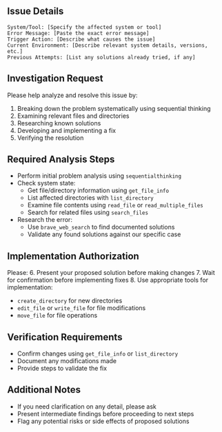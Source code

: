 ## Issue Details
```
System/Tool: [Specify the affected system or tool]
Error Message: [Paste the exact error message]
Trigger Action: [Describe what causes the issue]
Current Environment: [Describe relevant system details, versions, etc.]
Previous Attempts: [List any solutions already tried, if any]
```

## Investigation Request
Please help analyze and resolve this issue by:

1. Breaking down the problem systematically using sequential thinking
2. Examining relevant files and directories
3. Researching known solutions
4. Developing and implementing a fix
5. Verifying the resolution

## Required Analysis Steps
* Perform initial problem analysis using `sequentialthinking`
* Check system state:
  - Get file/directory information using `get_file_info`
  - List affected directories with `list_directory`
  - Examine file contents using `read_file` or `read_multiple_files`
  - Search for related files using `search_files`
* Research the error:
  - Use `brave_web_search` to find documented solutions
  - Validate any found solutions against our specific case

## Implementation Authorization
Please:
6. Present your proposed solution before making changes
7. Wait for confirmation before implementing fixes
8. Use appropriate tools for implementation:
   - `create_directory` for new directories
   - `edit_file` or `write_file` for file modifications
   - `move_file` for file operations

## Verification Requirements
* Confirm changes using `get_file_info` or `list_directory`
* Document any modifications made
* Provide steps to validate the fix

## Additional Notes
* If you need clarification on any detail, please ask
* Present intermediate findings before proceeding to next steps
* Flag any potential risks or side effects of proposed solutions